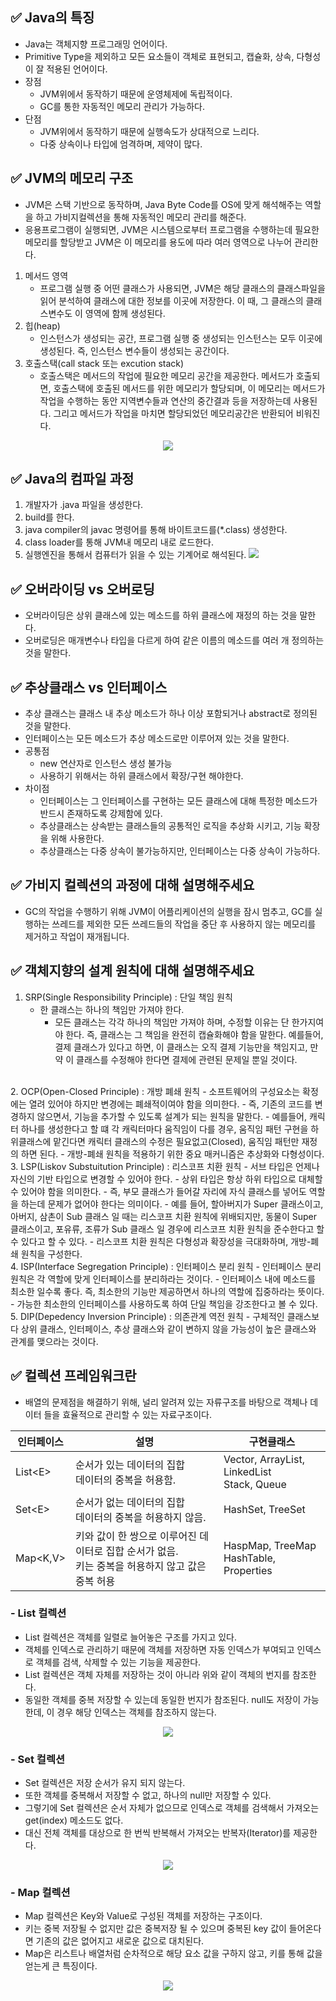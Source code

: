 ## ✅ Java의 특징
- Java는 객체지향 프로그래밍 언어이다.
- Primitive Type을 제외하고 모든 요소들이 객체로 표현되고, 캡슐화, 상속, 다형성이 잘 적용된 언어이다.
- 장점
    - JVM위에서 동작하기 때문에 운영체제에 독립적이다.
    - GC를 통한 자동적인 메모리 관리가 가능하다.
- 단점
    - JVM위에서 동작하기 때문에 실행속도가 상대적으로 느리다.
    - 다중 상속이나 타입에 엄격하며, 제약이 많다.

## ✅ JVM의 메모리 구조
- JVM은 스택 기반으로 동작하며, Java Byte Code를 OS에 맞게 해석해주는 역할을 하고 가비지컬렉션을 통해 자동적인 메모리 관리를 해준다.
- 응용프로그램이 실행되면, JVM은 시스템으로부터 프로그램을 수행하는데 필요한 메모리를 할당받고 JVM은 이 메모리를 용도에 따라 여러 영역으로 나누어 관리한다. 

1. 메서드 영역
    - 프로그램 실행 중 어떤 클래스가 사용되면, JVM은 해당 클래스의 클래스파일을 읽어 분석하여 클래스에 대한 정보를 이곳에 저장한다. 이 때, 그 클래스의 클래스변수도 이 영역에 함께 생성된다.
2. 힙(heap)
    - 인스턴스가 생성되는 공간, 프로그램 실행 중 생성되는 인스턴스는 모두 이곳에 생성된다. 즉, 인스턴스 변수들이 생성되는 공간이다.
3. 호출스택(call stack 또는 excution stack)
    - 호출스택은 메서드의 작업에 필요한 메모리 공간을 제공한다. 메서드가 호출되면, 호출스택에 호출된 메서드를 위한 메모리가 할당되며, 이 메모리는 메서드가 작업을 수행하는 동안 지역변수들과 연산의 중간결과 등을 저장하는데 사용된다. 그리고 메서드가 작업을 마치면 할당되었던 메모리공간은 반환되어 비워진다.

<p align="center"><img src="https://img1.daumcdn.net/thumb/R800x0/?scode=mtistory2&fname=https%3A%2F%2Ft1.daumcdn.net%2Fcfile%2Ftistory%2F22647237574FF66B28" ></img></p>


## ✅ Java의 컴파일 과정
1. 개발자가 .java 파일을 생성한다.
2. build를 한다.
3. java compiler의 javac 명령어를 통해 바이트코드를(*.class) 생성한다.
4. class loader를 통해 JVM내 메모리 내로 로드한다.
5. 실행엔진을 통해서 컴퓨터가 읽을 수 있는 기계어로 해석된다.
<img src="https://img1.daumcdn.net/thumb/R1280x0/?scode=mtistory2&fname=https%3A%2F%2Fblog.kakaocdn.net%2Fdn%2FcgGf08%2Fbtrup9tFZNc%2FdfbotBKGFrZ4mDGIYrNj10%2Fimg.png"></img>

## ✅ 오버라이딩 vs 오버로딩
- 오버라이딩은 상위 클래스에 있는 메소드를 하위 클래스에 재정의 하는 것을 말한다.
- 오버로딩은 매개변수나 타입을 다르게 하여 같은 이름의 메소드를 여러 개 정의하는 것을 말한다.

## ✅ 추상클래스 vs 인터페이스
- 추상 클래스는 클래스 내 추상 메소드가 하나 이상 포함되거나 abstract로 정의된 것을 말한다.
- 인터페이스는 모든 메소드가 추상 메소드로만 이루어져 있는 것을 말한다.
- 공통점
    - new 연산자로 인스턴스 생성 불가능
    - 사용하기 위해서는 하위 클래스에서 확장/구현 해야한다.
- 차이점
    - 인터페이스는 그 인터페이스를 구현하는 모든 클래스에 대해 특정한 메소드가 반드시 존재하도록 강제함에 있다.
    - 추상클래스는 상속받는 클래스들의 공통적인 로직을 추상화 시키고, 기능 확장을 위해 사용한다.
    - 추상클래스는 다중 상속이 불가능하지만, 인터페이스는 다중 상속이 가능하다.

## ✅ 가비지 컬렉션의 과정에 대해 설명해주세요
- GC의 작업을 수행하기 위해 JVM이 어플리케이션의 실행을 잠시 멈추고, GC를 실행하는 쓰레드를 제외한 모든 쓰레드들의 작업을 중단 후 사용하지 않는 메모리를 제거하고 작업이 재개됩니다.

## ✅ 객체지향의 설계 원칙에 대해 설명해주세요
1. SRP(Single Responsibility Principle) : 단일 책임 원칙
    - 한 클래스는 하나의 책임만 가져야 한다.
        - 모든 클래스는 각각 하나의 책임만 가져야 하며, 수정할 이유는 단 한가지여야 한다.
        즉, 클래스는 그 책임을 완전히 캡슐화해야 함을 말한다.
        예를들어, 결제 클래스가 있다고 하면, 이 클래스는 오직 결제 기능만을 책임지고,
        만약 이 클래스를 수정해야 한다면 결제에 관련된 문제일 뿐일 것이다.
<br/>
2. OCP(Open-Closed Principle) : 개방 폐쇄 원칙
    - 소프트웨어의 구성요소는 확정에는 열려 있어야 하지만 변경에는 폐쇄적이여야 함을 의미한다.
    - 즉, 기존의 코드를 변경하지 않으면서, 기능을 추가할 수 있도록 설계가 되는 원칙을 말한다.
        - 예를들어, 캐릭터 하나를 생성한다고 할 떄 각 캐릭터마다 움직임이 다를 경우,
        움직임 패턴 구현을 하위클래스에 맡긴다면 캐릭터 클래스의 수정은 필요없고(Closed),
        움직임 패턴만 재정의 하면 된다.
        - 개방-폐쇄 원칙을 적용하기 위한 중요 매커니즘은 추상화와 다형성이다.
<br/>
3. LSP(Liskov Substuitution Principle) : 리스코프 치환 원칙
    - 서브 타입은 언제나 자신의 기반 타입으로 변경할 수 있어야 한다.
    - 상위 타입은 항상 하위 타입으로 대체할 수 있어야 함을 의미한다.
    - 즉, 부모 클래스가 들어갈 자리에 자식 클래스를 넣어도 역할을 하는데 문제가 없어야 한다는 의미이다.
    - 예를 들어, 할아버지가 Super 클래스이고, 아버지, 삼촌이 Sub 클래스 일 때는 리스코프 치환 원칙에 
    위배되지만, 동물이 Super 클래스이고, 포유류, 조류가 Sub 클래스 일 경우에 리스코프 치환 원칙을
    준수한다고 할 수 있다고 할 수 있다.
    - 리스코프 치환 원칙은 다형성과 확장성을 극대화하며, 개방-폐쇄 원칙을 구성한다.
<br/>
4. ISP(Interface Segregation Principle) : 인터페이스 분리 원칙
    - 인터페이스 분리 원칙은 각 역할에 맞게 인터페이스를 분리하라는 것이다.
    - 인터페이스 내에 메소드를 최소한 일수록 좋다. 즉, 최소한의 기능만 제공하면서 하나의 역할에 집중하라는 뜻이다.
    - 가능한 최소한의 인터페이스를 사용하도록 하여 단일 책임을 강조한다고 볼 수 있다.
<br/>
5. DIP(Depedency Inversion Principle) : 의존관계 역전 원칙
    - 구체적인 클래스보다 상위 클래스, 인터페이스, 추상 클래스와 같이 변하지 않을 가능성이 높은 클래스와 관계를 맺으라는 것이다.
<br/>

## ✅ 컬렉션 프레임워크란
- 배열의 문제점을 해결하기 위해, 널리 알려져 있는 자류구조를 바탕으로 객체나 데이터 들을 효율적으로 관리할 수 있는 자료구조이다.

|인터페이스|설명|구현클래스|
|--|--|--|
|List\<E>|순서가 있는 데이터의 집합 <br> 데이터의 중복을 허용함.|Vector, ArrayList, LinkedList <br> Stack, Queue|
|Set\<E>|순서가 없는 데이터의 집합 <br> 데이터의 중복을 허용하지 않음.|HashSet, TreeSet|
|Map\<K,V>|키와 값이 한 쌍으로 이루어진 데이터로 집합 순서가 없음. <br>키는 중복을 허용하지 않고 값은 중복 허용|HaspMap, TreeMap <br> HashTable, Properties|



### - List 컬렉션
- List 컬렉션은 객체를 일렬로 늘어놓은 구조를 가지고 있다.
- 객체를 인덱스로 관리하기 때문에 객체를 저장하면 자동 인덱스가 부여되고 인덱스로 객체를 검색, 삭제할 수 있는 기능을 제공한다.
- List 컬렉션은 객체 자체를 저장하는 것이 아니라 위와 같이 객체의 번지를 참조한다.
- 동일한 객체를 중복 저장할 수 있는데 동일한 번지가 참조된다. null도 저장이 가능한데, 이 경우 해당 인덱스는 객체를 참조하지 않는다.
<p align="center"><img src="https://img1.daumcdn.net/thumb/R1280x0/?scode=mtistory2&fname=https%3A%2F%2Fblog.kakaocdn.net%2Fdn%2FbqtJXz%2Fbtq4s21iCUF%2FQO2CN4Y31P0gLV2mdZGAg0%2Fimg.png"></img></p>


### - Set 컬렉션
- Set 컬렉션은 저장 순서가 유지 되지 않는다.
- 또한 객체를 중복해서 저장할 수 없고, 하나의 null만 저장할 수 있다.
- 그렇기에 Set 컬렉션은 순서 자체가 없으므로 인덱스로 객체를 검색해서 가져오는 get(index) 메소드도 없다.
- 대신 전체 객체를 대상으로 한 번씩 반복해서 가져오는 반복자(Iterator)를 제공한다.
<p align="center"><img src="https://img1.daumcdn.net/thumb/R1280x0/?scode=mtistory2&fname=https%3A%2F%2Fblog.kakaocdn.net%2Fdn%2FYW1Gm%2Fbtq4vSjDjb6%2Fgb3vKCNW8N5hpmeu47es70%2Fimg.png"></img></p>


### - Map 컬렉션
- Map 컬렉션은 Key와 Value로 구성된 객체를 저장하는 구조이다.
- 키는 중복 저장될 수 없지만 값은 중복저장 될 수 있으며 중복된 key 값이 들어온다면 기존의 값은 없어지고 새로운 값으로 대치된다.
- Map은 리스트나 배열처럼 순차적으로 해당 요소 값을 구하지 않고, 키를 통해 값을 얻는게 큰 특징이다.
<p align="center"><img src="https://img1.daumcdn.net/thumb/R1280x0/?scode=mtistory2&fname=https%3A%2F%2Fblog.kakaocdn.net%2Fdn%2FbCWIJc%2Fbtq4rcDnp4s%2FkX7USSMnz9Ax55midNTfHK%2Fimg.png"></p>
    